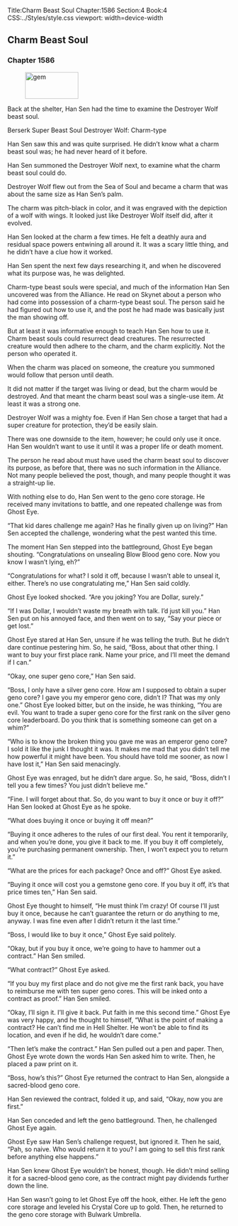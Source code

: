 Title:Charm Beast Soul 
Chapter:1586 
Section:4 
Book:4 
CSS:../Styles/style.css 
viewport: width=device-width
  
## Charm Beast Soul
### Chapter 1586
  
<figure>
	<img src="../Images/gem.gif" alt="gem" id="gem" width="120" height="60" />
</figure>
  

  
Back at the shelter, Han Sen had the time to examine the Destroyer Wolf beast soul.

Berserk Super Beast Soul Destroyer Wolf: Charm-type

Han Sen saw this and was quite surprised. He didn’t know what a charm beast soul was; he had never heard of it before.

Han Sen summoned the Destroyer Wolf next, to examine what the charm beast soul could do.

Destroyer Wolf flew out from the Sea of Soul and became a charm that was about the same size as Han Sen’s palm.

The charm was pitch-black in color, and it was engraved with the depiction of a wolf with wings. It looked just like Destroyer Wolf itself did, after it evolved.

Han Sen looked at the charm a few times. He felt a deathly aura and residual space powers entwining all around it. It was a scary little thing, and he didn’t have a clue how it worked.

Han Sen spent the next few days researching it, and when he discovered what its purpose was, he was delighted.

Charm-type beast souls were special, and much of the information Han Sen uncovered was from the Alliance. He read on Skynet about a person who had come into possession of a charm-type beast soul. The person said he had figured out how to use it, and the post he had made was basically just the man showing off.

But at least it was informative enough to teach Han Sen how to use it. Charm beast souls could resurrect dead creatures. The resurrected creature would then adhere to the charm, and the charm explicitly. Not the person who operated it.

When the charm was placed on someone, the creature you summoned would follow that person until death.

It did not matter if the target was living or dead, but the charm would be destroyed. And that meant the charm beast soul was a single-use item. At least it was a strong one.

Destroyer Wolf was a mighty foe. Even if Han Sen chose a target that had a super creature for protection, they’d be easily slain.

There was one downside to the item, however; he could only use it once. Han Sen wouldn’t want to use it until it was a proper life or death moment.

The person he read about must have used the charm beast soul to discover its purpose, as before that, there was no such information in the Alliance. Not many people believed the post, though, and many people thought it was a straight-up lie.

With nothing else to do, Han Sen went to the geno core storage. He received many invitations to battle, and one repeated challenge was from Ghost Eye.

“That kid dares challenge me again? Has he finally given up on living?” Han Sen accepted the challenge, wondering what the pest wanted this time.

The moment Han Sen stepped into the battleground, Ghost Eye began shouting. “Congratulations on unsealing Blow Blood geno core. Now you know I wasn’t lying, eh?”

“Congratulations for what? I sold it off, because I wasn’t able to unseal it, either. There’s no use congratulating me,” Han Sen said coldly.

Ghost Eye looked shocked. “Are you joking? You are Dollar, surely.”

“If I was Dollar, I wouldn’t waste my breath with talk. I’d just kill you.” Han Sen put on his annoyed face, and then went on to say, “Say your piece or get lost.”

Ghost Eye stared at Han Sen, unsure if he was telling the truth. But he didn’t dare continue pestering him. So, he said, “Boss, about that other thing. I want to buy your first place rank. Name your price, and I’ll meet the demand if I can.”

“Okay, one super geno core,” Han Sen said.

“Boss, I only have a silver geno core. How am I supposed to obtain a super geno core? I gave you my emperor geno core, didn’t I? That was my only one.” Ghost Eye looked bitter, but on the inside, he was thinking, “You are evil. You want to trade a super geno core for the first rank on the silver geno core leaderboard. Do you think that is something someone can get on a whim?”

“Who is to know the broken thing you gave me was an emperor geno core? I sold it like the junk I thought it was. It makes me mad that you didn’t tell me how powerful it might have been. You should have told me sooner, as now I have lost it,” Han Sen said menacingly.

Ghost Eye was enraged, but he didn’t dare argue. So, he said, “Boss, didn’t I tell you a few times? You just didn’t believe me.”

“Fine. I will forget about that. So, do you want to buy it once or buy it off?” Han Sen looked at Ghost Eye as he spoke.

“What does buying it once or buying it off mean?”

“Buying it once adheres to the rules of our first deal. You rent it temporarily, and when you’re done, you give it back to me. If you buy it off completely, you’re purchasing permanent ownership. Then, I won’t expect you to return it.”

“What are the prices for each package? Once and off?” Ghost Eye asked.

“Buying it once will cost you a gemstone geno core. If you buy it off, it’s that price times ten,” Han Sen said.

Ghost Eye thought to himself, “He must think I’m crazy! Of course I’ll just buy it once, because he can’t guarantee the return or do anything to me, anyway. I was fine even after I didn’t return it the last time.”

“Boss, I would like to buy it once,” Ghost Eye said politely.

“Okay, but if you buy it once, we’re going to have to hammer out a contract.” Han Sen smiled.

“What contract?” Ghost Eye asked.

“If you buy my first place and do not give me the first rank back, you have to reimburse me with ten super geno cores. This will be inked onto a contract as proof.” Han Sen smiled.

“Okay, I’ll sign it. I’ll give it back. Put faith in me this second time.” Ghost Eye was very happy, and he thought to himself, “What is the point of making a contract? He can’t find me in Hell Shelter. He won’t be able to find its location, and even if he did, he wouldn’t dare come.”

“Then let’s make the contract.” Han Sen pulled out a pen and paper. Then, Ghost Eye wrote down the words Han Sen asked him to write. Then, he placed a paw print on it.

“Boss, how’s this?” Ghost Eye returned the contract to Han Sen, alongside a sacred-blood geno core.

Han Sen reviewed the contract, folded it up, and said, “Okay, now you are first.”

Han Sen conceded and left the geno battleground. Then, he challenged Ghost Eye again.

Ghost Eye saw Han Sen’s challenge request, but ignored it. Then he said, “Pah, so naive. Who would return it to you? I am going to sell this first rank before anything else happens.”

Han Sen knew Ghost Eye wouldn’t be honest, though. He didn’t mind selling it for a sacred-blood geno core, as the contract might pay dividends further down the line.

Han Sen wasn’t going to let Ghost Eye off the hook, either. He left the geno core storage and leveled his Crystal Core up to gold. Then, he returned to the geno core storage with Bulwark Umbrella.